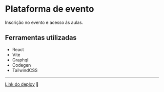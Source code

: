 # Plataforma de evento

Inscrição no evento e acesso ás aulas.

## Ferramentas utilizadas

- React
- Vite
- Graphql
- Codegen
- TailwindCSS

---

 [Link do deploy](https://event-platform-gold-chi.vercel.app/) 🚀
